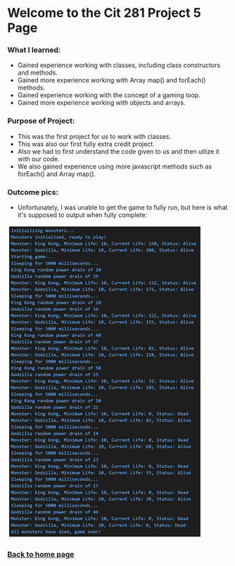 # Welcome to the Cit 281 Project 5 Page

### What I learned:

- Gained experience working with classes, including class constructors and methods.
- Gained more experience working with Array map() and forEach() methods.
- Gained experience working with the concept of a gaming loop.
- Gained more experience working with objects and arrays.

### Purpose of Project:

- This was the first project for us to work with classes.
- This was also our first fully extra credit project.
- Also we had to first understand the code given to us and then utlize it with our code.
- We also gained experience using more javascript methods such as forEach() and Array map().

### Outcome pics: 

- Unfortunately, I was unable to get the game to fully run, but here is what it's supposed to output when fully complete:

![output](outputP5.png)


### [**Back to home page**](https://uo-cit-itsbread33.github.io/ItsBread33.github.io/)
